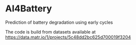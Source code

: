 # AI4Battery
Prediction of battery degradation using early cycles

The code is build from datasets available at https://data.matr.io/1/projects/5c48dd2bc625d700019f3204
